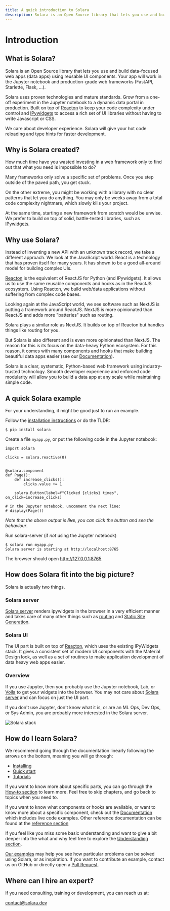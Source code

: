 ```yaml
---
title: A quick introduction to Solara
description: Solara is an Open Source library that lets you use and build data-focused web apps (data apps) using reusable UI components. Here you'll learn the basics!
---
```

# Introduction


## What is Solara?

Solara is an Open Source library that lets you use and build data-focused web apps (data apps) using reusable UI components. Your app will work in the Jupyter notebook and production-grade web frameworks (FastAPI, Starlette, Flask, ...).

Solara uses proven technologies and mature standards. Grow from a one-off experiment in the Jupyter notebook to a dynamic data portal in production.  Built on top of [Reacton](/documentation/advanced/understanding/reacton) to keep your code complexity under control and [IPywidgets](/documentation/advanced/understanding/ipywidgets) to access a rich set of UI libraries without having to write Javascript or CSS.

We care about developer experience. Solara will give your hot code reloading and type hints for faster development.

## Why is Solara created?

How much time have you wasted investing in a web framework only to find out that what you need is impossible to do?

Many frameworks only solve a specific set of problems. Once you step outside of the paved path, you get stuck.

On the other extreme, you might be working with a library with no clear patterns that let you do anything. You may only be weeks away from a total code complexity nightmare, which slowly kills your project.

At the same time, starting a new framework from scratch would be unwise. We prefer to build on top of solid, battle-tested libraries, such as [IPywidgets](/documentation/advanced/understanding/ipywidgets).

## Why use Solara?

Instead of inventing a new API with an unknown track record, we take a different approach. We look at the JavaScript world. React is a technology that has proven itself for many years. It has shown to be a good all-around model for building complex UIs.

[Reacton](/documentation/advanced/understanding/reacton) is the equivalent of ReactJS for Python (and IPywidgets). It allows us to use the same reusable components and hooks as in the ReactJS ecosystem. Using Reacton, we build web/data applications without suffering from complex code bases.

Looking again at the JavaScript world, we see software such as NextJS is putting a framework around ReactJS. NextJS is more opinionated than ReactJS and adds more "batteries" such as routing.

Solara plays a similar role as NextJS. It builds on top of Reacton but handles things like routing for you.

But Solara is also different and is even more opinionated than NextJS. The reason for this is its focus on the data-heavy Python ecosystem. For this reason, it comes with many components and hooks that make building beautiful data apps easier (see our [Documentation](/documentation)).

Solara is a clear, systematic, Python-based web framework using industry-trusted technology. Smooth developer experience and enforced code modularity will allow you to build a data app at any scale while maintaining simple code.

## A quick Solara example

For your understanding, it might be good just to run an example.

Follow the [installation instructions](/documentation/getting_started/installing) or do the TLDR:

    $ pip install solara


Create a file `myapp.py`, or put the following code in the Jupyter notebook:

```solara
import solara

clicks = solara.reactive(0)


@solara.component
def Page():
    def increase_clicks():
        clicks.value += 1

    solara.Button(label=f"Clicked {clicks} times", on_click=increase_clicks)

# in the Jupyter notebook, uncomment the next line:
# display(Page())
```

*Note that the above output is __live__, you can click the button and see the behaviour*.

Run solara-server (if *not* using the Jupyter notebook)

    $ solara run myapp.py
    Solara server is starting at http://localhost:8765

The browser should open http://127.0.0.1:8765




## How does Solara fit into the big picture?

Solara is actually two things.

### Solara server
[Solara server](/documentation/advanced/understanding/solara-server) renders ipywidgets in the browser in a very efficient manner and takes care of many other things
such as [routing](/documentation/advanced/understanding/routing) and [Static Site Generation](/documentation/getting_started/reference/static-site-generation).

### Solara UI

The UI part is built on top of [Reacton](/documentation/advanced/understanding/reacton), which uses the existing IPyWidgets stack. It gives a consistent set
of modern UI components with the Material Design look, as well as a set of routines to make application development of data heavy web apps
easier.


### Overview
If you use Jupyter, then you probably use the Jupyter notebook, Lab, or [Voila](/documentation/advanced/understanding/voila) to get your widgets into the browser. You may not care about [Solara server](/documentation/advanced/understanding/solara-server) and can focus on just the UI part.

If you don't use Jupyter, don't know what it is, or are an ML Ops, Dev Ops, or Sys Admin, you are probably more interested in the Solara server.

![Solara stack](https://dxhl76zpt6fap.cloudfront.net/public/docs/solara-stack.webp)

## How do I learn Solara?

We recommend going through the documentation linearly following the arrows on the bottom, meaning you will go through:

 * [Installing](/documentation/getting_started/installing)
 * [Quick start](/documentation/getting_started)
 * [Tutorials](/documentation/getting_started/tutorials)

If you want to know more about specific parts, you can go through the [How-to section](/documentation/advanced/howto) to learn more. Feel free to skip chapters, and go back to topics when you need to.


If you want to know what components or hooks are available, or want to know more about a specific component, check out the [Documentation](/documentation) which includes live code examples. Other reference documentation can be found at the [reference section](/documentation/getting_started/reference)

If you feel like you miss some basic understanding and want to give a bit deeper into the what and why feel free to explore the [Understanding section](/documentation/advanced/understanding).


[Our examples](/documentation/examples) may help you see how particular problems can be solved using Solara, or as inspiration. If you want to contribute an example, contact us on GitHub or directly open a [Pull Request](https://github.com/widgetti/solara/).


## Where can I hire an expert?

If you need consulting, training or development, you can reach us at:

contact@solara.dev
